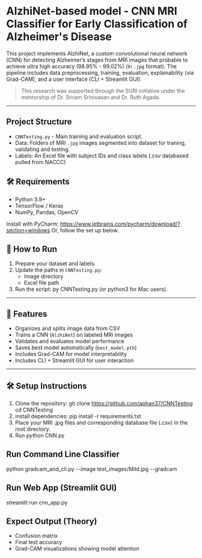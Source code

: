 # AlzhiNet-based model - CNN MRI Classifier for Early Classification of Alzheimer's Disease

This project implements AlzhiNet, a custom convolutional neural network (CNN) for detecting Alzheimer’s stages from MRI images that probable to achieve ultra high accuracy (98.95% - 99.02%) (in `.jpg` format). The pipeline includes data preprocessing, training, evaluation, explainability (via Grad-CAM), and a user interface (CLI + Streamlit GUI).

> This research was supported through the SURI initiative under the mentorship of Dr. Sriram Srinivasan and Dr. Ruth Agada.

---

## Project Structure
- `CNNTesting.py` - Main training and evaluation script.
- Data: Folders of MRI `.jpg` images segmented into dataset for traning, validating and testing.
- Labels: An Excel file with subject IDs and class labels (.csv databased pulled from NACCC)

## 🛠️ Requirements
- Python 3.9+
- TensorFlow / Keras
- NumPy, Pandas, OpenCV

Install with PyCharm: https://www.jetbrains.com/pycharm/download/?section=windows
Or, follow the set up below.

## 🚀 How to Run
1. Prepare your dataset and labels.
2. Update the paths in `CNNTesting.py`:
   - Image directory
   - Excel file path
3. Run the script: py CNNTesting.py (or python3 for Mac users).
---
## 🚀 Features
- Organizes and splits image data from CSV  
- Trains a CNN (`AlzhiNet`) on labeled MRI images  
- Validates and evaluates model performance  
- Saves best model automatically (`best_model.pth`)  
- Includes Grad-CAM for model interpretability  
- Includes CLI + Streamlit GUI for user interaction

---
## 🛠️ Setup Instructions
1. Clone the repository:
   git clone https://github.com/aphan37/CNNTesting
   cd CNNTesting
2. install dependencies:
   pip install -r requirements.txt
3. Place your MRI .jpg files and corresponding database file (.csv) in the root directory.
4. Run python CNN.py
   
## Run Command Line Classifier
python gradcam_and_cli.py --image test_images/Mild.jpg --gradcam
## Run Web App (Streamlit GUI)
streamlit run cnn_app.py
## Expect Output (Theory)
- Confusion matrix
- Final test accuracy
- Grad-CAM visualizations showing model attention
